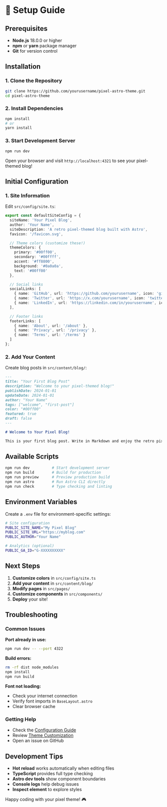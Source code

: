 # 🚀 Setup Guide

## Prerequisites

- **Node.js** 18.0.0 or higher
- **npm** or **yarn** package manager
- **Git** for version control

## Installation

### 1. Clone the Repository

```bash
git clone https://github.com/yourusername/pixel-astro-theme.git
cd pixel-astro-theme
```

### 2. Install Dependencies

```bash
npm install
# or
yarn install
```

### 3. Start Development Server

```bash
npm run dev
```

Open your browser and visit `http://localhost:4321` to see your pixel-themed blog!

## Initial Configuration

### 1. Site Information

Edit `src/config/site.ts`:

```typescript
export const defaultSiteConfig = {
  siteName: 'Your Pixel Blog',
  author: 'Your Name',
  siteDescription: 'A retro pixel-themed blog built with Astro',
  favicon: '/favicon.svg',

  // Theme colors (customize these!)
  themeColors: {
    primary: '#00ff00',
    secondary: '#00ffff',
    accent: '#ff8800',
    background: '#0a0a0a',
    text: '#00ff00'
  },

  // Social links
  socialLinks: [
    { name: 'GitHub', url: 'https://github.com/yourusername', icon: 'github' },
    { name: 'Twitter', url: 'https://x.com/yourusername', icon: 'twitter' },
    { name: 'LinkedIn', url: 'https://linkedin.com/in/yourusername', icon: 'linkedin' }
  ],

  // Footer links
  footerLinks: [
    { name: 'About', url: '/about' },
    { name: 'Privacy', url: '/privacy' },
    { name: 'Terms', url: '/terms' }
  ]
};
```

### 2. Add Your Content

Create blog posts in `src/content/blog/`:

```markdown
---
title: "Your First Blog Post"
description: "Welcome to your pixel-themed blog!"
publishDate: 2024-01-01
updateDate: 2024-01-01
author: "Your Name"
tags: ["welcome", "first-post"]
color: "#00ff00"
featured: true
draft: false
---

# Welcome to Your Pixel Blog!

This is your first blog post. Write in Markdown and enjoy the retro pixel aesthetic!
```

## Available Scripts

```bash
npm run dev          # Start development server
npm run build        # Build for production
npm run preview      # Preview production build
npm run astro        # Run Astro CLI directly
npm run check        # Type checking and linting
```

## Environment Variables

Create a `.env` file for environment-specific settings:

```bash
# Site configuration
PUBLIC_SITE_NAME="My Pixel Blog"
PUBLIC_SITE_URL="https://myblog.com"
PUBLIC_AUTHOR="Your Name"

# Analytics (optional)
PUBLIC_GA_ID="G-XXXXXXXXXX"
```

## Next Steps

1. **Customize colors** in `src/config/site.ts`
2. **Add your content** in `src/content/blog/`
3. **Modify pages** in `src/pages/`
4. **Customize components** in `src/components/`
5. **Deploy** your site!

## Troubleshooting

### Common Issues

**Port already in use:**
```bash
npm run dev -- --port 4322
```

**Build errors:**
```bash
rm -rf dist node_modules
npm install
npm run build
```

**Font not loading:**
- Check your internet connection
- Verify font imports in `BaseLayout.astro`
- Clear browser cache

### Getting Help

- Check the [Configuration Guide](configuration.md)
- Review [Theme Customization](themes.md)
- Open an issue on GitHub

## Development Tips

- **Hot reload** works automatically when editing files
- **TypeScript** provides full type checking
- **Astro dev tools** show component boundaries
- **Console logs** help debug issues
- **Inspect element** to explore styles

Happy coding with your pixel theme! 🎮